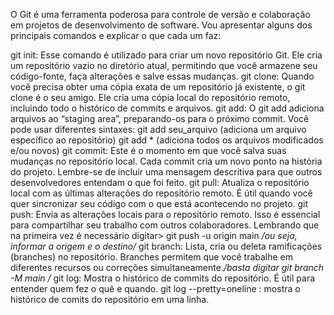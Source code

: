O Git é uma ferramenta poderosa para controle de versão e colaboração em projetos de desenvolvimento de software. Vou apresentar alguns dos principais comandos e explicar o que cada um faz:

git init: Esse comando é utilizado para criar um novo repositório Git. Ele cria um repositório vazio no diretório atual, permitindo que você armazene seu código-fonte, faça alterações e salve essas mudanças.
git clone: Quando você precisa obter uma cópia exata de um repositório já existente, o git clone é o seu amigo. Ele cria uma cópia local do repositório remoto, incluindo todo o histórico de commits e arquivos.
git add: O git add adiciona arquivos ao “staging area”, preparando-os para o próximo commit. Você pode usar diferentes sintaxes:
git add seu_arquivo (adiciona um arquivo específico ao repositório)
git add * (adiciona todos os arquivos modificados e/ou novos)
git commit: Este é o momento em que você salva suas mudanças no repositório local. Cada commit cria um novo ponto na história do projeto. Lembre-se de incluir uma mensagem descritiva para que outros desenvolvedores entendam o que foi feito.
git pull: Atualiza o repositório local com as últimas alterações do repositório remoto. É útil quando você quer sincronizar seu código com o que está acontecendo no projeto.
git push: Envia as alterações locais para o repositório remoto. Isso é essencial para compartilhar seu trabalho com outros colaboradores. Lembrando que na primeira vez é necessário digitar>  git push -u origin main */ou seja, informar a origem e o destino/*
git branch: Lista, cria ou deleta ramificações (branches) no repositório. Branches permitem que você trabalhe em diferentes recursos ou correções simultaneamente.*/basta digitar git branch -M main <o novo nome>/*
git log: Mostra o histórico de commits do repositório. É útil para entender quem fez o quê e quando.
git log --pretty=oneline : mostra o histórico de comits do repositório em uma linha.
